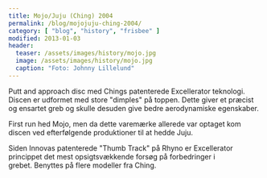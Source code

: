 ```yaml
---
title: Mojo/Juju (Ching) 2004
permalink: /blog/mojojuju-ching-2004/
category: [ "blog", "history", "frisbee" ]
modified: 2013-01-03
header:
  teaser: /assets/images/history/mojo.jpg
  image: /assets/images/history/mojo.jpg
  caption: "Foto: Johnny Lillelund"
---
```


Putt and approach disc med Chings patenterede Excellerator teknologi. Discen er udformet med store "dimples" på toppen. Dette giver et præcist og ensartet greb og skulle desuden give bedre aerodynamiske egenskaber.

First run hed Mojo, men da dette varemærke allerede var optaget kom discen ved efterfølgende produktioner til at hedde Juju.

Siden Innovas patenterede "Thumb Track" på Rhyno er Excellerator princippet det mest opsigtsvækkende forsøg på forbedringer i grebet. Benyttes på flere modeller fra Ching.